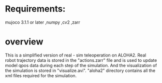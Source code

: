 # Requirements:
mujoco 3.1.1 or later
,numpy 
,cv2
,zarr

# overview
This is a simplified version of real - sim teleoperation on ALOHA2. Real robot trajectory data is stored in the "actions.zarr" file and is used to update model qpos data during each step of the simulation. And the visualization of the simulation is stored in "visualize.avi". "aloha2" directory contains all the xml files required for the simulation.
